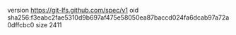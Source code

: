 version https://git-lfs.github.com/spec/v1
oid sha256:f3eabc2fae5310d9b697af475e58050ea87baccd024fa6dcab97a72a0dffcbc0
size 2411
